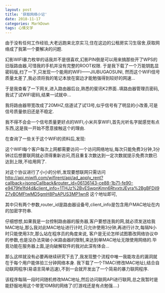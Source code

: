 ```yaml
---
layout: post
title: '获取网络小记'
date: 2018-11-17
categories: MarkDown
tags: 心情文学
---
```


由于没有任何工作经验,大老远跑来北京实习,住在这边的公租房实习生宿舍,获取网络成了我第一个要解决的问题.


幻影WIFI暴力枚举的话我并不是很喜欢,幻影PIN倒是可以用来搞那些开了WPS的旧版路由器,可惜我的手机并没有完整的ROOT权限.
于是我下载了一个万能钥匙显密码版,扫了一下,只发现一个能用的WIFI——JIUBUGAOSUNI,
然而这个WIFI信号质量太差了,我必须将我的笔记本放在窗边才能勉强得到较好的网速...


于是我查看了一下网关,进入路由器后台,熟悉的斐讯K2界面..填路由器管理员密码,我试了试WIFI密码,结果一试就中...

我将路由器带宽改成了20MHZ,信道试了试13号,似乎信号有了明显的小改善,可是信号质量依旧还是不稳定.


我不得不会会一个信号质量更好点的WIFI,小米共享WIFI,首先光听名字就感觉有点东西,这是我一开始不愿意接触这个的理由.

在查询了一些关于这个WIFI的资料后,发现:


这个WIFI每个客户每次上网都需要访问一个访问网络地址,每次只能免费3分钟,3分钟过后想要联网就必须得重新访问,而且重复次数达到一定次数就提示免费次数已达到上限,不给用网了.

对这个协议进行了小小的分析,发现要想联网只需访问
http://api.miwifi.com/wifirent/api/ad_apply_rent?callback=jsonpCallback&router_id=06136143-ce88-1b71-fe90-e9479fe1fd4d&client_info=1THJz%2BvESwpnKmn6RtvxtrJEyra%2BgBFDjl9Z7vBOMFtwMD5gmH8PsAPUS3MP1wnR
这个地址即可,

其中只有两个参数,router_id是路由器设备号,client_info是包含用户MAC地址在内的加密字符串.

仔细想想,如果我是一台控制路由器的服务器,客户要想连我的网,就必须发送给我MAC地址,那么我对此MAC地址进行计时,只允许使用3分钟,再进行计次,每隔N小时只能使用3次,那么站在程序员的角度来说,
客户是无论怎样试图篡改网络协议中的参数,也是没办法突破小米路由器的限制,来达到单MAC地址无限使用网络的.毕竟功能在服务器上面,逆向破解软件的我对此深有体会...

那么这样就没有必要再继续研究下去了,我发现整个流程中唯一我能攻击的漏洞就在于每个用户能体验三分钟网络本身.
我下载了一个TMAC(修改MAC地址),结合自动联网程序(易语言简单迅速),不到一会就开发出了一个简易的暴力联网程序.


该程序每隔一段时间随机修改MAC地址,然后访问联网API进行联网,总之我暂时是能舒服地用这个带宽10MB的网络了(打游戏还是有点勉强....)





